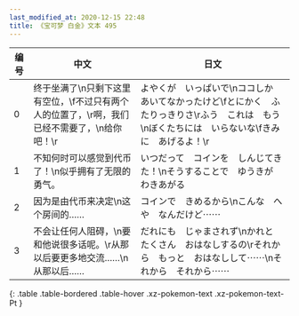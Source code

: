 ```yaml
---
last_modified_at: 2020-12-15 22:48
title: 《宝可梦 白金》文本 495
---
```

| 编号 | 中文 | 日文 |
| ---- | ---- | ---- |
| 0 | 终于坐满了\n只剩下这里有空位，\f不过只有两个人的位置了，\r啊，我们已经不需要了，\n给你吧！\r | よやくが　いっぱいで\nココしか　あいてなかったけど\fとにかく　ふたりっきりさ\rふう　これは　もう\nぼくたちには　いらないな\fきみに　あげるよ！\r |
| 1 | 不知何时可以感觉到代币了！\n似乎拥有了无限的勇气。 | いつだって　コインを　しんじてきた！\nそうすることで　ゆうきが　わきあがる |
| 2 | 因为是由代币来决定\n这个房间的…… | コインで　きめるから\nこんな　へや　なんだけど⋯⋯ |
| 3 | 不会让任何人阻碍，\n要和他说很多话呢。\r从那以后要更多地交流……\n从那以后…… | だれにも　じゃまされず\nかれと　たくさん　おはなしするの\rそれから　もっと　おはなしして⋯⋯\nそれから　それから⋯⋯ |
{: .table .table-bordered .table-hover .xz-pokemon-text .xz-pokemon-text-Pt }
